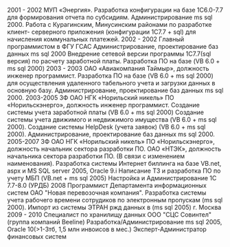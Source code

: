 2001 - 2002	МУП «Энергия». Разработка конфигурации на базе 1С6.0-7.7 для формирования отчета по субсидиям.
Администрирование ms sql 2000.
Работа с Курагинским, Минусинским районами по разработке клиент- серверного приложения (конфигурации 1С7.7 + sql) для начисления коммунальных платежей. 
2002 - 2002	Главный программистом в ФГУ ГСАС
Администрирование, проектирование баз данных ms sql 2000
Внедрение сетевой версии программы 1С7.7(sql версия) по расчету заработной платы. Разработка ПО на базе (VB 6.0 + ms sql 2000)
2003 - 2003	ОАО «Авиакомпания Таймыр», должность инженер программист. Разработка ПО на базе (VB 6.0 + ms sql 2000) для осуществления удаленного табельного учета и загрузки данных в основную базу. Администрирование, проектирование баз данных ms sql 2000.
2003-2005	ЗФ ОАО НГК «Норильский никель» ПО «Норильскэнерго», должность инженер программист. Создание системы учета заработной платы (VB 6.0 + ms sql 2000)
Создание системы учета движимого и недвижимого имущества (VB 6.0 + ms sql 2000). Создание системы HelpDesk (учета заявок) (VB 6.0 + ms sql 2000). Администрирование, проектирование баз данных ms sql 2000.
2005-2007	ЗФ ОАО НГК «Норильский никель» ПО «Норильскэнерго», должность начальник сектора разработки ПО.
ОАО «НТЭК», должность начальника сектора разработки ПО. (В связи с изменением наименования).
Разработка системы Интернет биллинга на базе VB.net, aspx и MS SQL server 2005, Oracle 9.i
Написание ТЗ и разработка ПО по учету МБП (VB.net + ms sql 2005)
Настройка и Администрирование 1С 7.7-8.0 (УРДБ)
2008	Программист Департамента информационных систем ОАО "Новая перевозочная компания".
Разработка системы учета рабочего времени сотрудиков по электронным пропускам (ms sql 2000). Импорт из системы ЭТРАН ржд данных в (ms sql 2005) г. Москва
2009 - 2010	Специалист по хранилищу данных ООО "СЦС Совинтел" (группа компаний Beeline)
Разработка/Администрирование ms sql 2005, Oracle 10(>1-3тб, 1,5 млн инвоисов в мес.)
Эксперт-Администратор финансовых систем
